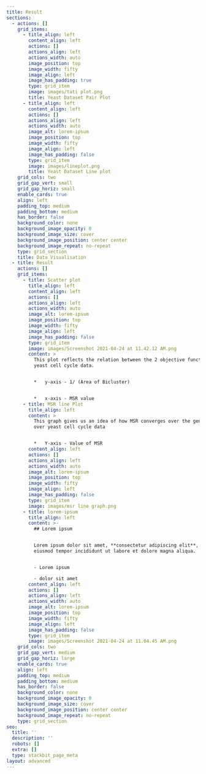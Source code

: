 ```yaml
---
title: Result
sections:
  - actions: []
    grid_items:
      - title_align: left
        content_align: left
        actions: []
        actions_align: left
        actions_width: auto
        image_position: top
        image_width: fifty
        image_align: left
        image_has_padding: true
        type: grid_item
        image: images/tati plot.png
        title: Yeast Dataset Pair Plot
      - title_align: left
        content_align: left
        actions: []
        actions_align: left
        actions_width: auto
        image_alt: lorem-ipsum
        image_position: top
        image_width: fifty
        image_align: left
        image_has_padding: false
        type: grid_item
        image: images/lineplot.png
        title: Yeast Dataset Line plot
    grid_cols: two
    grid_gap_vert: small
    grid_gap_horiz: small
    enable_cards: true
    align: left
    padding_top: medium
    padding_bottom: medium
    has_border: false
    background_color: none
    background_image_opacity: 0
    background_image_size: cover
    background_image_position: center center
    background_image_repeat: no-repeat
    type: grid_section
    title: Data Visualisation
  - title: Result
    actions: []
    grid_items:
      - title: Scatter plot
        title_align: left
        content_align: left
        actions: []
        actions_align: left
        actions_width: auto
        image_alt: lorem-ipsum
        image_position: top
        image_width: fifty
        image_align: left
        image_has_padding: false
        type: grid_item
        image: images/Screenshot 2021-04-24 at 11.42.12 AM.png
        content: >
          This plot reflects the relation between the 2 objective functions over
          yeast cell cycle data.


          *   y-axis - 1/ (Area of Bicluster)


          *   x-axis - MSR value
      - title: MSR line Plot
        title_align: left
        content: >
          This graph gives us an idea of how MSR converges over the generations
          over yeast cell cycle data


          *   Y-axis - Value of MSR
        content_align: left
        actions: []
        actions_align: left
        actions_width: auto
        image_alt: lorem-ipsum
        image_position: top
        image_width: fifty
        image_align: left
        image_has_padding: false
        type: grid_item
        image: images/msr line graph.png
      - title: lorem-ipsum
        title_align: left
        content: >-
          ## Lorem ipsum


          Lorem ipsum dolor sit amet, **consectetur adipiscing elit**, sed do
          eiusmod tempor incididunt ut labore et dolore magna aliqua.


          - Lorem ipsum

          - dolor sit amet
        content_align: left
        actions: []
        actions_align: left
        actions_width: auto
        image_alt: lorem-ipsum
        image_position: top
        image_width: fifty
        image_align: left
        image_has_padding: false
        type: grid_item
        image: images/Screenshot 2021-04-24 at 11.04.45 AM.png
    grid_cols: two
    grid_gap_vert: medium
    grid_gap_horiz: large
    enable_cards: true
    align: left
    padding_top: medium
    padding_bottom: medium
    has_border: false
    background_color: none
    background_image_opacity: 0
    background_image_size: cover
    background_image_position: center center
    background_image_repeat: no-repeat
    type: grid_section
seo:
  title: ''
  description: ''
  robots: []
  extra: []
  type: stackbit_page_meta
layout: advanced
---
```

